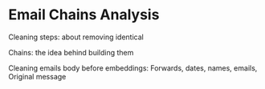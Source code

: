 # Email Chains Analysis

Cleaning steps: about removing identical

Chains: the idea behind building them

Cleaning emails body before embeddings: Forwards, dates, names, emails, Original message
